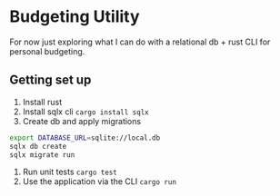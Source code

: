 # Budgeting Utility
For now just exploring what I can do with a relational db + rust CLI for personal budgeting.

## Getting set up
1. Install rust
1. Install sqlx cli `cargo install sqlx`
1. Create db and apply migrations
```bash
export DATABASE_URL=sqlite://local.db
sqlx db create
sqlx migrate run
```
1. Run unit tests `cargo test`
1. Use the application via the CLI `cargo run`

